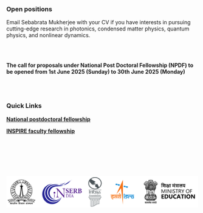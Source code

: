 ### Open positions

Email Sebabrata Mukherjee with your CV if you have interests in pursuing cutting-edge research in photonics, condensed matter physics, quantum physics, and nonlinear dynamics.

<br/><br/>


**The call for proposals under National Post Doctoral Fellowship (NPDF) to be opened from 1st June 2025 (Sunday) to 30th June 2025 (Monday)**

<!---
```diff
- Currently no openings for summer internship.
```
--->

<br/><br/>

### Quick Links

<a href="https://anrfonline.in/ANRF/npdf?HomePage=New" target="_blank">**National postdoctoral fellowship**</a>&nbsp;&nbsp;&nbsp;&nbsp;&nbsp;&nbsp;&nbsp;&nbsp;


<a href="https://www.online-inspire.gov.in/" target="_blank">**INSPIRE faculty fellowship**</a>&nbsp;&nbsp;&nbsp;&nbsp;&nbsp;&nbsp;&nbsp;&nbsp;

<br/><br/>

<br/><br/>


<p align="center">
<a href="https://iisc.ac.in/" target="_blank"><img src="imageN/Funding_logo/logo-all.png" width="700"/></a> 
</p>






<!---

<a href="https://www.iisc.ac.in/post-docs/" target="_blank">**C V Raman postdoctoral fellowship**</a>&nbsp;&nbsp;&nbsp;&nbsp;&nbsp;&nbsp;&nbsp;&nbsp;

<a href="https://www.iisc.ac.in/post-docs/" target="_blank">**IISc Institute of Eminence (IoE) postdoctoral fellowship**</a>&nbsp;&nbsp;&nbsp;&nbsp;&nbsp;&nbsp;&nbsp;&nbsp;

<br/><br/>

<p align="center">
<a href="https://iisc.ac.in/" target="_blank"><img src="imageN/Funding_logo/IISc_Master_Seal_Black.jpg" width="70"/></a> 
<a href="https://www.isro.gov.in/Space_Technology_Cells.html" target="_blank"><img  src="imageN/Funding_logo/isro-logo.jpg" width="120"/></a>
<a href="https://www.serbonline.in/SERB/HomePage" target="_blank"><img  src="imageN/Funding_logo/serb_logo2.png" width="115"/></a> 
</p>
--->



